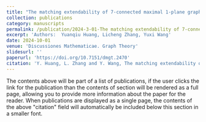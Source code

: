 ```yaml
---
title: "The matching extendability of 7-connected maximal 1-plane graphs."
collection: publications
category: manuscripts
permalink: /publication/2024-3-01-The matching extendability of 7-connected maximal 1-plane graphs
excerpt: 'Authors:  Yuanqiu Huang, Licheng Zhang, Yuxi Wang'
date: 2024-10-01
venue: 'Discussiones Mathematicae. Graph Theory'
slidesurl: ''
paperurl: 'https://doi.org/10.7151/dmgt.2470'
citation: 'Y. Huang, L. Zhang and Y. Wang, The matching extendability of 7-connected maximal 1-plane graphs, Discuss. Math. Graph Theory 44(2024), no.~2, 777--790; MR4715705'
---
```


The contents above will be part of a list of publications, if the user clicks the link for the publication than the contents of section will be rendered as a full page, allowing you to provide more information about the paper for the reader. When publications are displayed as a single page, the contents of the above "citation" field will automatically be included below this section in a smaller font.
